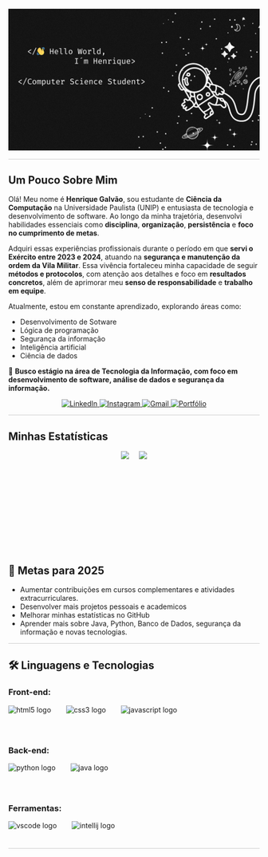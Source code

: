 ![grvonvonvn](Space.png)

<hr style="height:1px; border:none; background-color:#ccc;" />

## Um Pouco Sobre Mim

Olá! Meu nome é **Henrique Galvão**, sou estudante de **Ciência da Computação** na Universidade Paulista (UNIP) e entusiasta de tecnologia e desenvolvimento de software. Ao longo da minha trajetória, desenvolvi habilidades essenciais como **disciplina**, **organização**, **persistência** e **foco no cumprimento de metas**.

Adquiri essas experiências profissionais durante o período em que **servi o Exército entre 2023 e 2024**, atuando na **segurança e manutenção da ordem da Vila Militar**. Essa vivência fortaleceu minha capacidade de seguir **métodos e protocolos**, com atenção aos detalhes e foco em **resultados concretos**, além de aprimorar meu **senso de responsabilidade** e **trabalho em equipe**.

Atualmente, estou em constante aprendizado, explorando áreas como:

- Desenvolvimento de Sotware
- Lógica de programação
- Segurança da informação
- Inteligência artificial
- Ciência de dados

🎯 **Busco estágio na área de Tecnologia da Informação, com foco em desenvolvimento de software, análise de dados e segurança da informação.**
<br>
<p align="center">
  <a href="https://www.linkedin.com/in/henrique-galv%C3%A3o-freitas-pires/" target="_blank">
    <img src="https://img.shields.io/badge/LinkedIn-0A66C2?style=for-the-badge&logo=linkedin&logoColor=white" alt="LinkedIn"/>
  </a>
  <a href="https://www.instagram.com/henriquepiresx/" target="_blank">
    <img src="https://img.shields.io/badge/Instagram-E4405F?style=for-the-badge&logo=instagram&logoColor=white" alt="Instagram"/>
  </a>
  <a href="mailto:henriquepires114@gmail.com" target="_blank">
    <img src="https://img.shields.io/badge/Gmail-D14836?style=for-the-badge&logo=gmail&logoColor=white" alt="Gmail"/>
  </a>
  <a href="https://galvao-henrique.github.io/Portfolio/" target="_blank">
    <img src="https://img.shields.io/badge/Portfólio-1E1E2F?style=for-the-badge&logo=github&logoColor=white" alt="Portfólio"/>
  </a>
</p>

<hr style="height:1px; border:none; background-color:#ccc;" />

## Minhas Estatísticas

<div align="center" style="display: flex; flex-wrap: wrap; gap: 20px; justify-content: center;">
  <img height="180em" src="https://github-readme-stats.vercel.app/api?username=Galvao-Henrique&show_icons=true&theme=dracula&include_all_commits=true&count_private=true"/>
  <img height="180em" src="https://github-readme-stats.vercel.app/api/top-langs/?username=Galvao-Henrique&layout=compact&langs_count=7&theme=dracula"/>
</div>
<br>

## 🚀 Metas para 2025
- Aumentar contribuições em cursos complementares e atividades extracurriculares.
- Desenvolver mais projetos pessoais e academicos 
- Melhorar minhas estatísticas no GitHub
- Aprender mais sobre Java, Python, Banco de Dados, segurança da informação e novas tecnologias.

<hr style="height:1px; border:none; background-color:#ccc;" />


## 🛠 Linguagens e Tecnologias  

### Front-end:  
<div align="center" style="display: flex; justify-content: left; gap: 30px;">
  <img src="https://cdn.jsdelivr.net/gh/devicons/devicon/icons/html5/html5-original.svg" height="40" alt="html5 logo" style="margin: 0px;" />
  <img src="https://cdn.jsdelivr.net/gh/devicons/devicon/icons/css3/css3-original.svg" height="40" alt="css3 logo" style="margin: 0px;" />
  <img src="https://cdn.jsdelivr.net/gh/devicons/devicon/icons/javascript/javascript-original.svg" height="40" alt="javascript logo" style="margin: 0px;" />
</div>

<br>

### Back-end:  
<div align="center" style="display: flex; justify-content: left; gap: 30px;">
  <img src="https://cdn.jsdelivr.net/gh/devicons/devicon/icons/python/python-original.svg" height="40" alt="python logo" style="margin: 0px;" />
  <img src="https://cdn.jsdelivr.net/gh/devicons/devicon/icons/java/java-original.svg" height="40" alt="java logo" style="margin: 0px;" />
</div> 

<br>

### Ferramentas:  
<div align="center" style="display: flex; justify-content: left; gap: 30px;">
  <img src="https://cdn.jsdelivr.net/gh/devicons/devicon/icons/vscode/vscode-original.svg" height="40" alt="vscode logo" style="margin: 0px;" />
  <img src="https://cdn.jsdelivr.net/gh/devicons/devicon/icons/intellij/intellij-original.svg" height="40" alt="intellij logo" style="margin: 0px;" />
</div>

<hr style="height:1px; border:none; background-color:#ccc;" />
